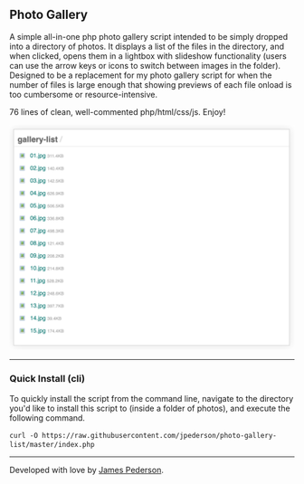## Photo Gallery
A simple all-in-one php photo gallery script intended to be simply dropped into a directory of photos. It displays a list of the files in the directory, and when clicked, opens them in a lightbox with slideshow functionality (users can use the arrow keys or icons to switch between images in the folder). Designed to be a replacement for my photo gallery script for when the number of files is large enough that showing previews of each file onload is too cumbersome or resource-intensive.

76 lines of clean, well-commented php/html/css/js. Enjoy!

![Preview](preview.gif)

*****

### Quick Install (cli)
To quickly install the script from the command line, navigate to the directory you'd like to install this script to (inside a folder of photos), and execute the following command.

```
curl -O https://raw.githubusercontent.com/jpederson/photo-gallery-list/master/index.php
```

*****

Developed with love by [James Pederson](https://jpederson.com).